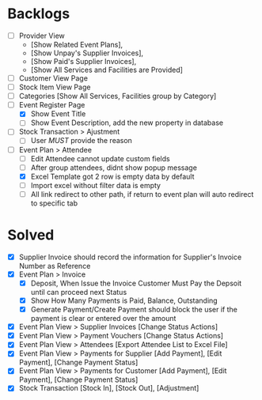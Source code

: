 # Backlogs
- [ ] Provider View 
  - [Show Related Event Plans], 
  - [Show Unpay's Supplier Invoices], 
  - [Show Paid's Supplier Invoices], 
  - [Show All Services and Facilities are Provided]
- [ ] Customer View Page
- [ ] Stock Item View Page
- [ ] Categories [Show All Services, Facilities group by Category]
- [ ] Event Register Page
  - [x] Show Event Title
  - [ ] Show Event Description, add the new property in database
- [ ] Stock Transaction > Ajustment
  - [ ] User *MUST* provide the reason
- [ ] Event Plan > Attendee
  - [ ] Edit Attendee cannot update custom fields
  - [ ] After group attendees, didnt show popup message
  - [x] Excel Template got 2 row is empty data by default
  - [ ] Import excel without filter data is empty
  - [ ] All link redirect to other path, if return to event plan will auto redirect to specific tab

# Solved 
- [x] Supplier Invoice should record the information for Supplier's Invoice Number as Reference
- [x] Event Plan > Invoice
  - [x] Deposit, When Issue the Invoice Customer Must Pay the Depsoit until can proceed next Status
  - [x] Show How Many Payments is Paid, Balance, Outstanding
  - [x] Generate Payment/Create Payment should block the user if the payment is clear or entered over the amount  
- [x] Event Plan View > Supplier Invoices [Change Status Actions]
- [x] Event Plan View > Payment Vouchers [Change Status Actions]
- [x] Event Plan View > Attendees [Export Attendee List to Excel File]
- [x] Event Plan View > Payments for Supplier [Add Payment], [Edit Payment], [Change Payment Status]
- [x] Event Plan View > Payments for Customer [Add Payment], [Edit Payment], [Change Payment Status]
- [x] Stock Transaction [Stock In], [Stock Out], [Adjustment]
